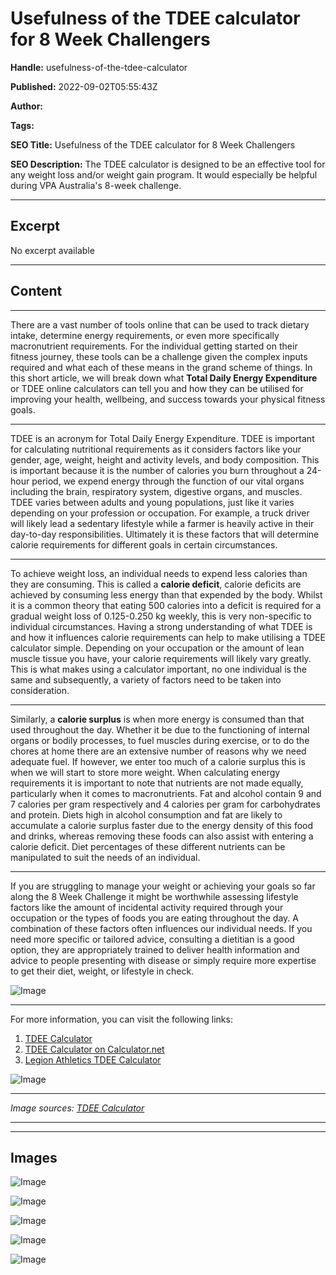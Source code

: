 # Usefulness of the TDEE calculator for 8 Week Challengers

**Handle:** usefulness-of-the-tdee-calculator

**Published:** 2022-09-02T05:55:43Z

**Author:**  

**Tags:** 

**SEO Title:** Usefulness of the TDEE calculator for 8 Week Challengers 

**SEO Description:** The TDEE calculator is designed to be an effective tool for any weight loss and/or weight gain program. It would especially be helpful during VPA Australia's 8-week challenge.

---

## Excerpt

No excerpt available

---

## Content

---
There are a vast number of tools online that can be used to track dietary intake, determine energy requirements, or even more specifically macronutrient requirements. For the individual getting started on their fitness journey, these tools can be a challenge given the complex inputs required and what each of these means in the grand scheme of things. In this short article, we will break down what **Total Daily Energy Expenditure** or TDEE online calculators can tell you and how they can be utilised for improving your health, wellbeing, and success towards your physical fitness goals.

---

TDEE is an acronym for Total Daily Energy Expenditure. TDEE is important for calculating nutritional requirements as it considers factors like your gender, age, weight, height and activity levels, and body composition. This is important because it is the number of calories you burn throughout a 24-hour period, we expend energy through the function of our vital organs including the brain, respiratory system, digestive organs, and muscles. TDEE varies between adults and young populations, just like it varies depending on your profession or occupation. For example, a truck driver will likely lead a sedentary lifestyle while a farmer is heavily active in their day-to-day responsibilities. Ultimately it is these factors that will determine calorie requirements for different goals in certain circumstances.

---

To achieve weight loss, an individual needs to expend less calories than they are consuming. This is called a **calorie deficit**, calorie deficits are achieved by consuming less energy than that expended by the body. Whilst it is a common theory that eating 500 calories into a deficit is required for a gradual weight loss of 0.125-0.250 kg weekly, this is very non-specific to individual circumstances. Having a strong understanding of what TDEE is and how it influences calorie requirements can help to make utilising a TDEE calculator simple. Depending on your occupation or the amount of lean muscle tissue you have, your calorie requirements will likely vary greatly. This is what makes using a calculator important, no one individual is the same and subsequently, a variety of factors need to be taken into consideration.

---

Similarly, a **calorie surplus** is when more energy is consumed than that used throughout the day. Whether it be due to the functioning of internal organs or bodily processes, to fuel muscles during exercise, or to do the chores at home there are an extensive number of reasons why we need adequate fuel. If however, we enter too much of a calorie surplus this is when we will start to store more weight.
When calculating energy requirements it is important to note that nutrients are not made equally, particularly when it comes to macronutrients. Fat and alcohol contain 9 and 7 calories per gram respectively and 4 calories per gram for carbohydrates and protein. Diets high in alcohol consumption and fat are likely to accumulate a calorie surplus faster due to the energy density of this food and drinks, whereas removing these foods can also assist with entering a calorie deficit. Diet percentages of these different nutrients can be manipulated to suit the needs of an individual.

---

If you are struggling to manage your weight or achieving your goals so far along the 8 Week Challenge it might be worthwhile assessing lifestyle factors like the amount of incidental activity required through your occupation or the types of foods you are eating throughout the day.
A combination of these factors often influences our individual needs. If you need more specific or tailored advice, consulting a dietitian is a good option, they are appropriately trained to deliver health information and advice to people presenting with disease or simply require more expertise to get their diet, weight, or lifestyle in check. 

![Image](https://i.shgcdn.com/f72e4a60-0f8c-4781-9588-63419f546202/-/format/auto/-/preview/3000x3000/-/quality/lighter/)

---

For more information, you can visit the following links:

1. [TDEE Calculator](https://tdeecalculator.net/)
2. [TDEE Calculator on Calculator.net](https://www.calculator.net/tdee-calculator.html)
3. [Legion Athletics TDEE Calculator](https://legionathletics.com/tools/tdee-calculator/)

![Image](https://i.shgcdn.com/680936af-85fc-44e0-941e-297291113100/-/format/auto/-/preview/3000x3000/-/quality/lighter/)

---

*Image sources: [TDEE Calculator](https://tdeecalculator.net/)*

---

---

## Images

![Image](undefined)

![Image](undefined)

![Image](undefined)

![Image](undefined)

![Image](undefined)

